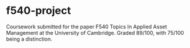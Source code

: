 # f540-project
Coursework submitted for the paper F540 Topics In Applied Asset Management at the University of Cambridge. 
Graded 89/100, with 75/100 being a distinction.